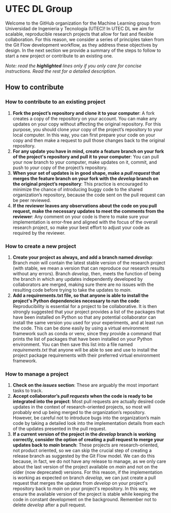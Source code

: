 # UTEC DL Group

Welcome to the GitHub organization for the Machine Learning group from Universidad de Ingenieria y Tecnologia (UTEC)! In UTEC DL we aim for scalable, reproducible research projects that allow for fast and flexible collaboration. For this reason, we consider a series of principles taken from the Git Flow development workflow, as they address these objectives by design. In the next section we provide a summary of the steps to follow to start a new project or contribute to an existing one.

_Note: read the **highlighted** lines only if you only care for concise instructions. Read the rest for a detailed description._

## How to contribute

### How to contribute to an existing project

1. **Fork the project’s repository and clone it to your computer**: A fork creates a copy of the repository on your account. You can make any updates on your copy without affecting the original repository. For this purpose, you should clone _your_ copy of the project’s repository to your local computer. In this way, you can first prepare your code on your copy and then make a request to pull those changes back to the original repository.
2. **For any update you have in mind, create a feature branch on your fork of the project's repository and pull it to your computer**: You can pull your now branch to your computer, make updates on it, commit, and push to _your_ copy of the project’s repository.
3. **When your set of updates is in good shape, make a _pull request_ that merges the feature branch on your fork with the _develop_ branch on the original project’s repository**: This practice is encouraged to minimize the chance of introducing buggy code to the shared organization’s repository, because the code sent on the pull request can be peer reviewed.
4. **If the reviewer leaves any observations about the code on you pull request, make the necessary updates to meet the comments from the reviewer**: Any comment on your code is there to make sure your implementation is error-free and aligned with the focus of the overall research project, so make your best effort to adjust your code as required by the reviewer.

### How to create a new project

1. **Create your project as always, and add a branch named _develop_**: Branch _main_ will contain the latest stable version of the research project (with stable, we mean a version that can reproduce our research results without any errors). Branch _develop_, then, meets the function of being the branch in which any updates independently developed by collaborators are merged, making sure there are no issues with the resulting code before trying to take the updates to _main_.
2. **Add a requirements.txt file, so that anyone is able to install the project's Python dependencies necessary to run the code**: Reproducibility is essential for a project to be collaborative. It is then strongly suggested that your project provides a list of the packages that have been installed on Python so that any potential collaborator can install the same version you used for your experiments, and at least run the code. This can be done easily by using a virtual environment framework such as conda or venv, since they provide a command that prints the list of packages that have been installed on your Python environment. You can then save this list into a file named _requirements.txt_ that anyone will be able to see and use to install the project package requirements with their preferred virtual environment framework.

### How to manage a project

1. **Check on the _issues_ section**: These are arguably the most important tasks to track.
2. **Accept collaborator’s _pull requests_ when the code is ready to be integrated into the project**: Most pull requests are actually desired code updates in the context of research-oriented projects, so most will probably end up being merged to the organization’s repository. However, be careful not to introduce bugs into the organization’s main code by taking a detailed look into the implementation details from each of the updates presented in the pull request.
3. **If a current version of the project in the _develop_ branch is working correctly, consider the option of creating a pull request to merge your updates back to _main_ branch**: These projects are research-oriented, not product oriented, so we can skip the crucial step of creating a release branch as suggested by the Git Flow model. We can do this because, in fact, we do not have any release to manage, as we only care about the last version of the project available on _main_ and not on the older (now deprecated) versions. For this reason, if the implementation is working as expected on branch _develop_, we can just create a pull request that merges the updates from _develop_ on your project's repository back to _main_ on your project's repository. In this way, we ensure the available version of the project is stable while keeping the code in constant development on the background. Remember not to delete _develop_ after a pull request.
